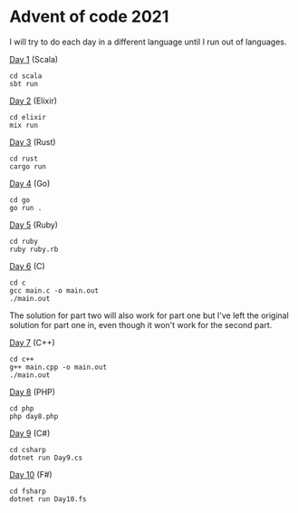 # Advent of code 2021
I will try to do each day in a different language until I run out of languages.

[Day 1](https://github.com/MancunianSam/advent-of-code-2021/tree/main/scala) (Scala)
```
cd scala
sbt run
```

[Day 2](https://github.com/MancunianSam/advent-of-code-2021/tree/main/elixir) (Elixir)
```
cd elixir
mix run
```

[Day 3](https://github.com/MancunianSam/advent-of-code-2021/tree/main/rust) (Rust)
```
cd rust
cargo run
```

[Day 4](https://github.com/MancunianSam/advent-of-code-2021/tree/main/go) (Go)
```
cd go
go run .
```

[Day 5](https://github.com/MancunianSam/advent-of-code-2021/tree/main/ruby) (Ruby)
```
cd ruby 
ruby ruby.rb
```

[Day 6](https://github.com/MancunianSam/advent-of-code-2021/tree/main/c) (C)
```
cd c
gcc main.c -o main.out
./main.out
```

The solution for part two will also work for part one but I've left the original solution for part one in, even though it won't work for the second part.

[Day 7](https://github.com/MancunianSam/advent-of-code-2021/tree/main/c++) (C++)
```
cd c++
g++ main.cpp -o main.out
./main.out
```

[Day 8](https://github.com/MancunianSam/advent-of-code-2021/tree/main/php) (PHP)
```
cd php
php day8.php
```


[Day 9](https://github.com/MancunianSam/advent-of-code-2021/tree/main/csharp) (C#)
```
cd csharp
dotnet run Day9.cs
```

[Day 10](https://github.com/MancunianSam/advent-of-code-2021/tree/main/fsharp) (F#)
```
cd fsharp
dotnet run Day10.fs
```
